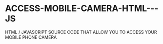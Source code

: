 # ACCESS-MOBILE-CAMERA-HTML---JS
HTML / JAVASCRIPT SOURCE CODE THAT ALLOW YOU TO ACCESS YOUR MOBILE PHONE CAMERA
